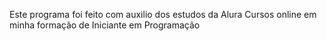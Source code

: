 Este programa foi feito com auxilio dos estudos da Alura Cursos online em minha formação de Iniciante em Programação